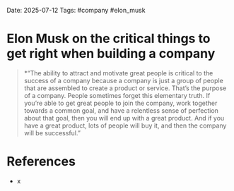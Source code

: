 Date: 2025-07-12
Tags: #company #elon_musk 
# Elon Musk on the critical things to get right when building a company

>*“The ability to attract and motivate great people is critical to the success of a company because a company is just a group of people that are assembled to create a product or service. That’s the purpose of a company. People sometimes forget this elementary truth. If you’re able to get great people to join the company, work together towards a common goal, and have a relentless sense of perfection about that goal, then you will end up with a great product. And if you have a great product, lots of people will buy it, and then the company will be successful.”

# References
- x